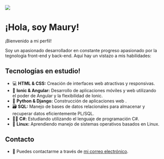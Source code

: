<img src="https://i.imgur.com/Oq7YlHB.png">
<H1>¡Hola, soy Maury!</H1>

¡Bienvenido a mi perfil!

Soy un apasionado desarrollador en constante progreso apasionado por la tegnologia front-end y back-end. Aquí hay un vistazo a mis habilidades:

## Tecnologías en estudio!

- 💻 **HTML & CSS:** Creación de interfaces web atractivas y responsivas.
- 📱 **Ionic & Angular:** Desarrollo de aplicaciones móviles y web utilizando el poder de Angular y la flexibilidad de Ionic.
- 🐍 **Python & Django:** Construcción de aplicaciones web .
- 🗃️ **SQL:** Manejo de bases de datos relacionales para almacenar y recuperar datos eficientemente PL/SQL.
- 👨‍💻 **C#:** Estudiando utilizando el lenguaje de programación C#.
- 🐧 **Linux:** Aprendiendo manejo de sistemas operativos basados en Linux.


## Contacto

- 📧 Puedes contactarme a través de [mi correo electrónico](mauricio@nunezlagos.cl).


